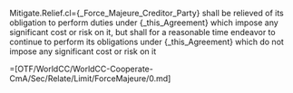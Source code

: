 Mitigate.Relief.cl={_Force_Majeure_Creditor_Party} shall be relieved of its obligation to perform duties under {_this_Agreement} which impose any significant cost or risk on it, but shall for a reasonable time endeavor to continue to perform its obligations under {_this_Agreement} which do not impose any significant cost or risk on it

=[OTF/WorldCC/WorldCC-Cooperate-CmA/Sec/Relate/Limit/ForceMajeure/0.md]
